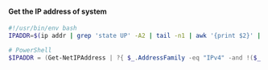 #### Get the IP address of system

```bash
#!/usr/bin/env bash
IPADDR=$(ip addr | grep 'state UP' -A2 | tail -n1 | awk '{print $2}' | cut -f1 
```

```powershell
# PowerShell
$IPADDR = (Get-NetIPAddress | ?{ $_.AddressFamily -eq "IPv4" -and !($_.IPAddress -match "169") -and !($_.IPaddress -match "127") } | Select-Object -First 1).IPAddress
```

